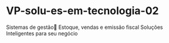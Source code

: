# VP-solu-es-em-tecnologia-02
Sistemas de gestão🚀 Estoque, vendas e emissão fiscal Soluções Inteligentes para seu negócio
